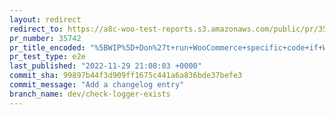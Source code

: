 ```yaml
---
layout: redirect
redirect_to: https://a8c-woo-test-reports.s3.amazonaws.com/public/pr/35742/e2e/index.html
pr_number: 35742
pr_title_encoded: "%5BWIP%5D+Don%27t+run+WooCommerce+specific+code+if+WooCommerce+is+not+installed"
pr_test_type: e2e
last_published: "2022-11-29 21:08:03 +0000"
commit_sha: 99897b44f3d909ff1675c441a6a836bde37befe3
commit_message: "Add a changelog entry"
branch_name: dev/check-logger-exists
---
```

